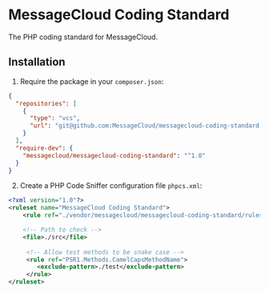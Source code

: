 # MessageCloud Coding Standard

The PHP coding standard for MessageCloud.

## Installation

1. Require the package in your `composer.json`:
```json
{
  "repositories": [
    {
      "type": "vcs",
      "url": "git@github.com:MessageCloud/messagecloud-coding-standard.git"
    }
  ],
  "require-dev": {
    "messagecloud/messagecloud-coding-standard": "^1.0"
  }
}
```

2. Create a PHP Code Sniffer configuration file `phpcs.xml`:
```xml
<?xml version="1.0"?>
<ruleset name="MessageCloud Coding Standard">
    <rule ref="./vendor/messagecloud/messagecloud-coding-standard/ruleset.xml"/>

    <!-- Path to check -->
    <file>./src</file>
    
     <!-- Allow test methods to be snake case -->
     <rule ref="PSR1.Methods.CamelCapsMethodName">
        <exclude-pattern>./test</exclude-pattern>
     </rule>
</ruleset>
```